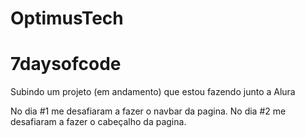 # OptimusTech
# 7daysofcode
Subindo um projeto (em andamento) que estou fazendo junto a Alura

No dia #1 me desafiaram a fazer o navbar da pagina.
No dia #2 me desafiaram a fazer o cabeçalho da pagina.
